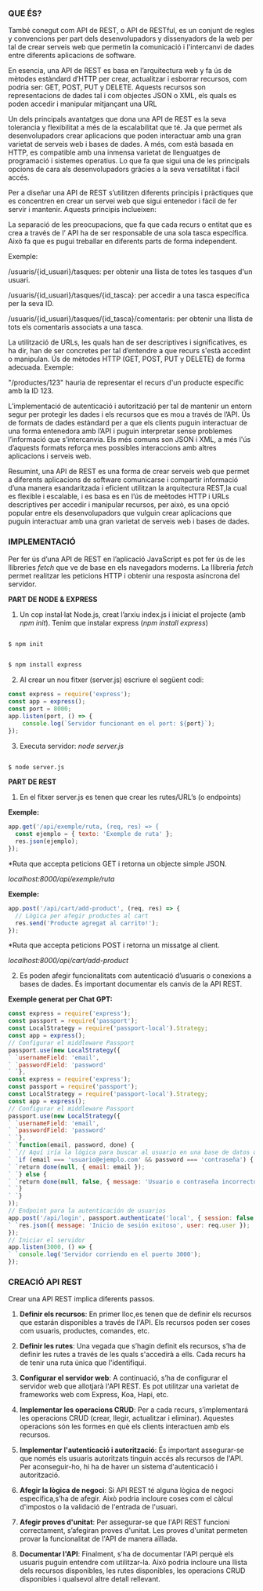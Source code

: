 ﻿### QUE ÉS?

També conegut com API de REST, o API de RESTful, es un conjunt de regles y convencions per part dels desenvolupadors y dissenyadors de la web per tal de crear serveis web que permetin la comunicació i l'intercanvi de dades entre diferents aplicacions de software.  

En esencia, una API de REST es basa en l’arquitectura web y fa ús de mètodes estàndard d’HTTP per crear, actualitzar i esborrar recursos, com podria ser: GET, POST, PUT y DELETE. Aquests recursos son representacions de dades tal i com objectes JSON o XML, els quals es poden accedir i manipular mitjançant una URL

Un dels principals avantatges que dona una API de REST es la seva tolerancia y flexibilitat a més de la escalabilitat que té. Ja que permet als desenvolupadors crear aplicacions que poden interactuar amb una gran varietat de serveis web i bases de dades. A més, com està basada en HTTP, es compatible amb una inmensa varietat de llenguatges de programació i sistemes operatius. Lo que fa que sigui una de les principals opcions de cara als desenvolupadors gràcies a la seva versatilitat i fàcil accés.

Per a diseñar una API de REST s’utilitzen diferents principis i pràctiques que es concentren en crear un servei web que sigui entenedor i fàcil de fer servir i mantenir. Aquests principis inclueixen:

La separació de les preocupacions, que fa que cada recurs o entitat que es crea a través de l’ API ha de ser responsable de una sola tasca específica. Això fa que es pugui treballar en diferents parts de forma independent.

Exemple:

/usuaris/{id\_usuari}/tasques: per obtenir una llista de totes les tasques d'un usuari.

/usuaris/{id\_usuari}/tasques/{id\_tasca}: per accedir a una tasca específica per la seva ID.

/usuaris/{id\_usuari}/tasques/{id\_tasca}/comentaris: per obtenir una llista de tots els comentaris associats a una tasca.

La utilització de URLs, les quals han de ser descriptives i significatives, es ha dir, han de ser concretes per tal d’entendre a que recurs s'està accedint o manipulan. Ús de mètodes HTTP (GET, POST, PUT y DELETE) de forma adecuada. Exemple:

"/productes/123" hauria de representar el recurs d'un producte específic amb la ID 123.

L’implementació de autenticació i autorització per tal de mantenir un entorn segur per protegir les dades i els recursos que es mou a través de l’API. Ús de formats de dades estàndard per a que els clients puguin interactuar de una forma entenedora amb l’API i puguin interpretar sense problemes l’informació que s’intercanvia. Els més comuns son JSON i XML, a més l'ús d’aquests formats reforça mes possibles interaccions amb altres aplicacions i serveis web.

Resumint, una API de REST es una forma de crear serveis web que permet a diferents aplicacions de software comunicarse i compartir informació d’una manera esandaritzada i eficient utilitzan la arquitectura REST,la cual es flexible i escalable, i es basa es en l’ús de meètodes HTTP i URLs descriptives per accedir i manipular recursos, per això, es una opció popular entre els desenvolupadors que vulguin crear aplicacions que puguin interactuar amb una gran varietat de serveis web i bases de dades.

### IMPLEMENTACIÓ

Per fer ús d’una API de REST en l’aplicació JavaScript es pot fer ús de les llibreries *fetch* que ve de base en els navegadors moderns. La llibreria *fetch* permet realitzar les peticions HTTP i obtenir una resposta asíncrona del servidor.

**PART DE NODE & EXPRESS**

1. Un cop instal·lat Node.js, creat l’arxiu index.js i iniciat el projecte (amb *npm init*). Tenim que instalar express (*npm install express*)

```bash

$ npm init

```
  ```bash

$ npm install express

```


2. Al crear un nou fitxer (server.js) escriure el següent codi:

  




```javascript
const express = require('express');
const app = express();
const port = 8000;
app.listen(port, () => {
	console.log(`Servidor funcionant en el port: ${port}`);
});
```  

3. Executa servidor: *node server.js*

```bash

$ node server.js

```

**PART DE REST**

1. En el fitxer server.js es tenen que crear les rutes/URL’s (o endpoints)

**Exemple:**

  ```javascript
app.get('/api/exemple/ruta, (req, res) => {
	const ejemplo = { texto: 'Exemple de ruta' };
	res.json(ejemplo);
});
```

\*Ruta que accepta peticions GET i retorna un objecte simple JSON.

*localhost:8000/api/exemple/ruta*

**Exemple:**

  ```javascript
app.post('/api/cart/add-product', (req, res) => {
	// Lògica per afegir productes al cart
	res.send('Producte agregat al carrito!');
});
```

\*Ruta que accepta peticions POST i retorna un missatge al client.

*localhost:8000/api/cart/add-product*

2. Es poden afegir funcionalitats com autenticació d’usuaris o conexions a bases de dades. És important documentar els canvis de la API REST.

**Exemple generat per Chat GPT:**

```javascript
const express = require('express');
const passport = require('passport');
const LocalStrategy = require('passport-local').Strategy;
const app = express();
// Configurar el middleware Passport
passport.use(new LocalStrategy({
` `usernameField: 'email',
` `passwordField: 'password'
` `},
const express = require('express');
const passport = require('passport');
const LocalStrategy = require('passport-local').Strategy;
const app = express();
// Configurar el middleware Passport
passport.use(new LocalStrategy({
` `usernameField: 'email',
` `passwordField: 'password'
` `},
` `function(email, password, done) {
` `// Aquí iría la lógica para buscar al usuario en una base de datos o en algún otro lugar
` `if (email === 'usuario@ejemplo.com' && password === 'contraseña') {
` `return done(null, { email: email });
` `} else {
` `return done(null, false, { message: 'Usuario o contraseña incorrectos' });
` `}
` `}
));
// Endpoint para la autenticación de usuarios
app.post('/api/login', passport.authenticate('local', { session: false }), (req, res) => {
` `res.json({ message: 'Inicio de sesión exitoso', user: req.user });
});
// Iniciar el servidor
app.listen(3000, () => {
` `console.log('Servidor corriendo en el puerto 3000');
});
```

### CREACIÓ API REST

Crear una API REST implica diferents passos.

1.  **Definir els recursos**: En primer lloc,es tenen que de definir els recursos que estarán disponibles a través de l'API. Els recursos poden ser coses com usuaris, productes, comandes, etc.
    

  

2.  **Definir les rutes**: Una vegada que s’hagin definit els recursos, s’ha de definir les rutes a través de les quals s'accedirà a ells. Cada recurs ha de tenir una ruta única que l'identifiqui.
    

  

3.  **Configurar el servidor web**: A continuació, s’ha de configurar el servidor web que allotjarà l'API REST. Es pot utilitzar una varietat de frameworks web com Express, Koa, Hapi, etc.
    

  

4.  **Implementar les operacions CRUD**: Per a cada recurs, s’implementará les operacions CRUD (crear, llegir, actualitzar i eliminar). Aquestes operacions són les formes en què els clients interactuen amb els recursos.
    

  

5.  **Implementar l'autenticació i autorització**: És important assegurar-se que només els usuaris autoritzats tinguin accés als recursos de l'API. Per aconseguir-ho, hi ha de haver un sistema d'autenticació i autorització.
    

  

6.  **Afegir la lògica de negoci**: Si API REST té alguna lògica de negoci específica,s’ha de afegir. Això podria incloure coses com el càlcul d'impostos o la validació de l'entrada de l'usuari.
    

  

7.  **Afegir proves d'unitat**: Per assegurar-se que l'API REST funcioni correctament, s’afegiran proves d'unitat. Les proves d'unitat permeten provar la funcionalitat de l'API de manera aïllada.
    

  

8.  **Documentar l'API**: Finalment, s’ha de documentar l'API perquè els usuaris puguin entendre com utilitzar-la. Això podria incloure una llista dels recursos disponibles, les rutes disponibles, les operacions CRUD disponibles i qualsevol altre detall rellevant.
